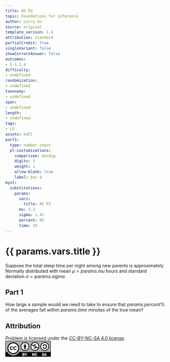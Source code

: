 ```yaml
---
title: A5 P2
topic: Foundations for inference
author: Larry Gu
source: original
template_version: 1.4
attribution: standard
partialCredit: true
singleVariant: false
showCorrectAnswer: false
outcomes:
- 5.1.1.4
difficulty:
- undefined
randomization:
- undefined
taxonomy:
- undefined
span:
- undefined
length:
- undefined
tags:
- LG
assets: null
part1:
  type: number-input
  pl-customizations:
    comparison: decdig
    digits: 3
    weight: 1
    allow-blank: true
    label: $n= $
myst:
  substitutions:
    params:
      vars:
        title: A5 P2
      mu: 5.3
      sigma: 1.41
      percent: 95
      time: 19
---
```

# {{ params.vars.title }}
Suppose the total sleep time per night among new parents is approximately Normally distributed with mean $\mu = {{ params.mu}}$ hours and standard deviation $\sigma = {{ params.sigma}}$.

## Part 1

How large a sample would we need to take to ensure that ${{ params.percent}}$% of the averages fall within ${{ params.time}}$ minutes of the true mean?

## Attribution

Problem is licensed under the [CC-BY-NC-SA 4.0 license](https://creativecommons.org/licenses/by-nc-sa/4.0/).<br> ![The Creative Commons 4.0 license requiring attribution-BY, non-commercial-NC, and share-alike-SA license.](https://raw.githubusercontent.com/firasm/bits/master/by-nc-sa.png)